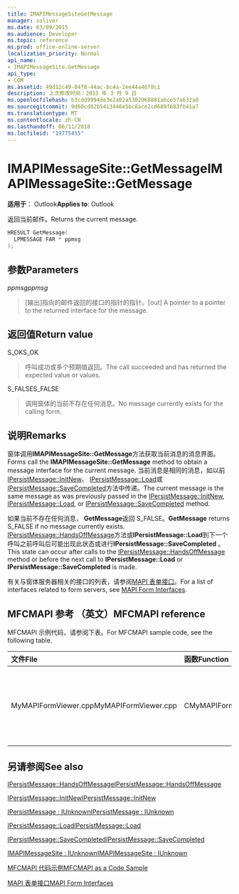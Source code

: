 ```yaml
---
title: IMAPIMessageSiteGetMessage
manager: soliver
ms.date: 03/09/2015
ms.audience: Developer
ms.topic: reference
ms.prod: office-online-server
localization_priority: Normal
api_name:
- IMAPIMessageSite.GetMessage
api_type:
- COM
ms.assetid: 49d12c49-84f8-44ac-bc4a-2ee44a46f8c1
description: 上次修改时间：2015 年 3 月 9 日
ms.openlocfilehash: b3cdd9994de3e2a02a5302068881abce57a632a0
ms.sourcegitcommit: 9d60cd82b5413446e5bc8ace2cd689f683fb41a7
ms.translationtype: MT
ms.contentlocale: zh-CN
ms.lasthandoff: 06/11/2018
ms.locfileid: "19775455"
---
```

# <a name="imapimessagesitegetmessage"></a><span data-ttu-id="4e80c-103">IMAPIMessageSite::GetMessage</span><span class="sxs-lookup"><span data-stu-id="4e80c-103">IMAPIMessageSite::GetMessage</span></span>

  
  
<span data-ttu-id="4e80c-104">**适用于**： Outlook</span><span class="sxs-lookup"><span data-stu-id="4e80c-104">**Applies to**: Outlook</span></span> 
  
<span data-ttu-id="4e80c-105">返回当前邮件。</span><span class="sxs-lookup"><span data-stu-id="4e80c-105">Returns the current message.</span></span>
  
```cpp
HRESULT GetMessage(
  LPMESSAGE FAR * ppmsg
);
```

## <a name="parameters"></a><span data-ttu-id="4e80c-106">参数</span><span class="sxs-lookup"><span data-stu-id="4e80c-106">Parameters</span></span>

 <span data-ttu-id="4e80c-107">_ppmsg_</span><span class="sxs-lookup"><span data-stu-id="4e80c-107">_ppmsg_</span></span>
  
> <span data-ttu-id="4e80c-108">[输出]指向的邮件返回的接口的指针的指针。</span><span class="sxs-lookup"><span data-stu-id="4e80c-108">[out] A pointer to a pointer to the returned interface for the message.</span></span>
    
## <a name="return-value"></a><span data-ttu-id="4e80c-109">返回值</span><span class="sxs-lookup"><span data-stu-id="4e80c-109">Return value</span></span>

<span data-ttu-id="4e80c-110">S_OK</span><span class="sxs-lookup"><span data-stu-id="4e80c-110">S_OK</span></span> 
  
> <span data-ttu-id="4e80c-111">呼叫成功或多个预期值返回。</span><span class="sxs-lookup"><span data-stu-id="4e80c-111">The call succeeded and has returned the expected value or values.</span></span>
    
<span data-ttu-id="4e80c-112">S_FALSE</span><span class="sxs-lookup"><span data-stu-id="4e80c-112">S_FALSE</span></span> 
  
> <span data-ttu-id="4e80c-113">调用窗体的当前不存在任何消息。</span><span class="sxs-lookup"><span data-stu-id="4e80c-113">No message currently exists for the calling form.</span></span>
    
## <a name="remarks"></a><span data-ttu-id="4e80c-114">说明</span><span class="sxs-lookup"><span data-stu-id="4e80c-114">Remarks</span></span>

<span data-ttu-id="4e80c-115">窗体调用**IMAPIMessageSite::GetMessage**方法获取当前消息的消息界面。</span><span class="sxs-lookup"><span data-stu-id="4e80c-115">Forms call the **IMAPIMessageSite::GetMessage** method to obtain a message interface for the current message.</span></span> <span data-ttu-id="4e80c-116">当前消息是相同的消息，如以前[IPersistMessage::InitNew](ipersistmessage-initnew.md)、 [IPersistMessage::Load](ipersistmessage-load.md)或[IPersistMessage::SaveCompleted](ipersistmessage-savecompleted.md)方法中传递。</span><span class="sxs-lookup"><span data-stu-id="4e80c-116">The current message is the same message as was previously passed in the [IPersistMessage::InitNew](ipersistmessage-initnew.md), [IPersistMessage::Load](ipersistmessage-load.md), or [IPersistMessage::SaveCompleted](ipersistmessage-savecompleted.md) method.</span></span> 
  
 <span data-ttu-id="4e80c-117">如果当前不存在任何消息， **GetMessage**返回 S_FALSE。</span><span class="sxs-lookup"><span data-stu-id="4e80c-117">**GetMessage** returns S_FALSE if no message currently exists.</span></span> <span data-ttu-id="4e80c-118">[IPersistMessage::HandsOffMessage](ipersistmessage-handsoffmessage.md)方法或**IPersistMessage::Load**到下一个呼叫之前呼叫后可能出现此状态或进行**IPersistMessage::SaveCompleted** 。</span><span class="sxs-lookup"><span data-stu-id="4e80c-118">This state can occur after calls to the [IPersistMessage::HandsOffMessage](ipersistmessage-handsoffmessage.md) method or before the next call to **IPersistMessage::Load** or **IPersistMessage::SaveCompleted** is made.</span></span> 
  
<span data-ttu-id="4e80c-119">有关与窗体服务器相关的接口的列表，请参阅[MAPI 表单接口](mapi-form-interfaces.md)。</span><span class="sxs-lookup"><span data-stu-id="4e80c-119">For a list of interfaces related to form servers, see [MAPI Form Interfaces](mapi-form-interfaces.md).</span></span>
  
## <a name="mfcmapi-reference"></a><span data-ttu-id="4e80c-120">MFCMAPI 参考 （英文）</span><span class="sxs-lookup"><span data-stu-id="4e80c-120">MFCMAPI reference</span></span>

<span data-ttu-id="4e80c-121">MFCMAPI 示例代码，请参阅下表。</span><span class="sxs-lookup"><span data-stu-id="4e80c-121">For MFCMAPI sample code, see the following table.</span></span>
  
|<span data-ttu-id="4e80c-122">**文件**</span><span class="sxs-lookup"><span data-stu-id="4e80c-122">**File**</span></span>|<span data-ttu-id="4e80c-123">**函数**</span><span class="sxs-lookup"><span data-stu-id="4e80c-123">**Function**</span></span>|<span data-ttu-id="4e80c-124">**Comment**</span><span class="sxs-lookup"><span data-stu-id="4e80c-124">**Comment**</span></span>|
|:-----|:-----|:-----|
|<span data-ttu-id="4e80c-125">MyMAPIFormViewer.cpp</span><span class="sxs-lookup"><span data-stu-id="4e80c-125">MyMAPIFormViewer.cpp</span></span>  <br/> |<span data-ttu-id="4e80c-126">CMyMAPIFormViewer::GetSession</span><span class="sxs-lookup"><span data-stu-id="4e80c-126">CMyMAPIFormViewer::GetSession</span></span>  <br/> |<span data-ttu-id="4e80c-127">MFCMAPI 使用**IMAPIMessageSite::GetMessage**方法可返回当前缓存的邮件指针，它是否可用。</span><span class="sxs-lookup"><span data-stu-id="4e80c-127">MFCMAPI uses the **IMAPIMessageSite::GetMessage** method to return the currently cached message pointer, if it is available.</span></span>  <br/> |
   
## <a name="see-also"></a><span data-ttu-id="4e80c-128">另请参阅</span><span class="sxs-lookup"><span data-stu-id="4e80c-128">See also</span></span>



[<span data-ttu-id="4e80c-129">IPersistMessage::HandsOffMessage</span><span class="sxs-lookup"><span data-stu-id="4e80c-129">IPersistMessage::HandsOffMessage</span></span>](ipersistmessage-handsoffmessage.md)
  
[<span data-ttu-id="4e80c-130">IPersistMessage::InitNew</span><span class="sxs-lookup"><span data-stu-id="4e80c-130">IPersistMessage::InitNew</span></span>](ipersistmessage-initnew.md)
  
[<span data-ttu-id="4e80c-131">IPersistMessage : IUnknown</span><span class="sxs-lookup"><span data-stu-id="4e80c-131">IPersistMessage : IUnknown</span></span>](ipersistmessageiunknown.md)
  
[<span data-ttu-id="4e80c-132">IPersistMessage::Load</span><span class="sxs-lookup"><span data-stu-id="4e80c-132">IPersistMessage::Load</span></span>](ipersistmessage-load.md)
  
[<span data-ttu-id="4e80c-133">IPersistMessage::SaveCompleted</span><span class="sxs-lookup"><span data-stu-id="4e80c-133">IPersistMessage::SaveCompleted</span></span>](ipersistmessage-savecompleted.md)
  
[<span data-ttu-id="4e80c-134">IMAPIMessageSite : IUnknown</span><span class="sxs-lookup"><span data-stu-id="4e80c-134">IMAPIMessageSite : IUnknown</span></span>](imapimessagesiteiunknown.md)


[<span data-ttu-id="4e80c-135">MFCMAPI 代码示例</span><span class="sxs-lookup"><span data-stu-id="4e80c-135">MFCMAPI as a Code Sample</span></span>](mfcmapi-as-a-code-sample.md)
  
[<span data-ttu-id="4e80c-136">MAPI 表单接口</span><span class="sxs-lookup"><span data-stu-id="4e80c-136">MAPI Form Interfaces</span></span>](mapi-form-interfaces.md)

